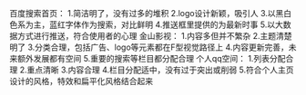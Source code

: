 百度搜索首页：
1.简洁明了，没有过多的堆积
2.logo设计新颖，吸引人
3.以黑白色系为主，蓝红字体作为搜索，对比鲜明
4.推送框里提供的为最新时事
5.以大数据方式进行推送，符合使用者的心理
金山影视：
1.内容多但并不繁杂
2.主题清楚明了
3.分类合理，包括广告、logo等元素都在F型视觉路径上
4.内容更新完善，未来额外发展都有空间
5.重要的搜索等栏目都分配合理
个人qq空间：
1.列表分配合理
2.重点清晰
3.内容合理
4.栏目分配适中，没有过于突出或削弱
5.符合个人主页设计的风格，特效和扁平化风格结合起来
